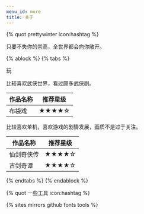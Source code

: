 ```yaml
---
menu_id: more
title: 关于
---
```


{% quot prettywinter icon:hashtag  %}

只要不失你的崇高，全世界都会向你敞开。

{% ablock %}
{% tabs %}
<!-- tab 爱好 -->

玩

<!-- tab 影视 -->

比较喜欢武侠世界，看过颇多武侠剧。

|作品名称|推荐星级|
|--|--|
|布袋戏|★★★★☆|

<!-- tab 游戏 -->

比较喜欢单机，喜欢游戏的剧情发展，画质不是过于关注。

|作品名称|推荐星级|
|--|--|
|仙剑奇侠传|★★★★☆|
|古剑奇谭|★★★★☆|

{% endtabs %}
{% endablock %}


{% quot 一些工具 icon:hashtag  %}

{% sites mirrors github fonts tools %}